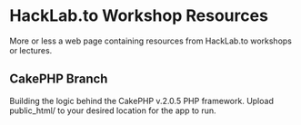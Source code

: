 HackLab.to Workshop Resources
=============================

More or less a web page containing resources from HackLab.to workshops or lectures.

CakePHP Branch
--------------

Building the logic behind the CakePHP v.2.0.5 PHP framework. Upload public_html/ to your desired location for the app to run.
